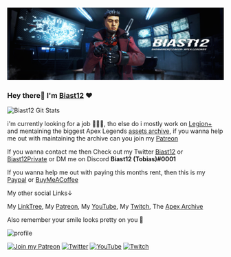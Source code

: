 ![Banner](/Main-Header.png)

### Hey there👋 I'm [Biast12](https://twitter.com/Biast12) ❤️

![Biast12 Git Stats](https://github-readme-stats.vercel.app/api?username=Biast12&show_icons=true&theme=radical&count_private=true)

i'm currently looking for a job 👨‍🎓😊, tho else do i mostly work on [Legion+](https://github.com/r-ex/LegionPlus) and mentaining the biggest Apex Legends [assets archive](https://biast12.site), if you wanna help me out with maintaining the archive can you join my [Patreon](http://patreon.com/Biast12)

If you wanna contact me then Check out my Twitter [Biast12](https://twitter.com/Biast12) or [Biast12Private](https://twitter.com/Biast12Private) or DM me on Discord **Biast12 (Tobias)#0001**

If you wanna help me out with paying this months rent, then this is my [Paypal](https://Paypal.me/Biast12) or [BuyMeACoffee](https://www.buymeacoffee.com/Biast)

My other social Links↓

My [LinkTree](http://linktr.ee/biast12),
My [Patreon](http://patreon.com/Biast12),
My [YouTube](http://youtube.com/c/Biast12),
My [Twitch](http://twitch.tv/biast12),
The [Apex Archive](https://biast12.site)

Also remember your smile looks pretty on you 🥰

![profile](https://discord.c99.nl/widget/theme-3/648679147085889536.png)

[![Join my Patreon](https://img.shields.io/badge/-Join%20my%20Patreon-brightgreen)](https://Patreon.com/Biast12)
[![Twitter](https://img.shields.io/twitter/follow/Biast12?style=social)](https://twitter.com/intent/follow?screen_name=Biast12) [![YouTube](https://img.shields.io/youtube/channel/subscribers/UC8MNiXA0QTDElQDnj_xxvZg?style=social)](https://www.youtube.com/channel/UC8MNiXA0QTDElQDnj_xxvZg) [![Twitch](https://img.shields.io/twitch/status/biast12?style=social)](https://www.twitch.tv/biast12)
